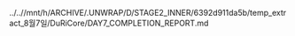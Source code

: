 ../..//mnt/h/ARCHIVE/.UNWRAP/D/STAGE2_INNER/6392d911da5b/temp_extract_8월7일/DuRiCore/DAY7_COMPLETION_REPORT.md